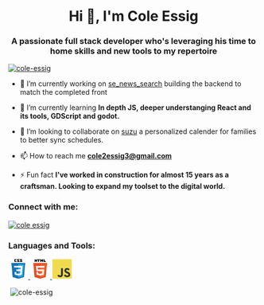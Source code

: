 <h1 align="center">Hi 👋, I'm Cole Essig</h1>
<h3 align="center">A passionate full stack developer who's leveraging his time to home skills and new tools to my repertoire</h3>

<p align="left"> <a href="https://github.com/ryo-ma/github-profile-trophy"><img src="https://github-profile-trophy.vercel.app/?username=cole-essig" alt="cole-essig" /></a> </p>

- 🔭 I’m currently working on [se_news_search](https://github.com/cole-essig/se_news_search) building the backend to match the completed front

- 🌱 I’m currently learning **In depth JS, deeper understanging React and its tools, GDScript and godot.**

- 👯 I’m looking to collaborate on [suzu](https://github.com/gardgeoff/suzu) a personalized calender for families to better sync schedules.

- 📫 How to reach me **cole2essig3@gmail.com**

- ⚡ Fun fact **I've worked in construction for almost 15 years as a craftsman. Looking to expand my toolset to the digital world.**

<h3 align="left">Connect with me:</h3>
<p align="left">
<a href="https://linkedin.com/in/cole essig" target="blank"><img align="center" src="https://raw.githubusercontent.com/rahuldkjain/github-profile-readme-generator/master/src/images/icons/Social/linked-in-alt.svg" alt="cole essig" height="30" width="40" /></a>
</p>

<h3 align="left">Languages and Tools:</h3>
<p align="left"> <a href="https://www.w3schools.com/css/" target="_blank" rel="noreferrer"> <img src="https://raw.githubusercontent.com/devicons/devicon/master/icons/css3/css3-original-wordmark.svg" alt="css3" width="40" height="40"/> </a> <a href="https://www.w3.org/html/" target="_blank" rel="noreferrer"> <img src="https://raw.githubusercontent.com/devicons/devicon/master/icons/html5/html5-original-wordmark.svg" alt="html5" width="40" height="40"/> </a> <a href="https://developer.mozilla.org/en-US/docs/Web/JavaScript" target="_blank" rel="noreferrer"> <img src="https://raw.githubusercontent.com/devicons/devicon/master/icons/javascript/javascript-original.svg" alt="javascript" width="40" height="40"/> </a> </p>

<p>&nbsp;<img align="center" src="https://github-readme-stats.vercel.app/api?username=cole-essig&show_icons=true&locale=en" alt="cole-essig" /></p>

